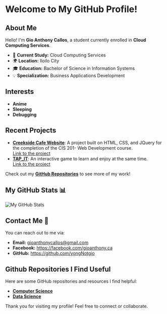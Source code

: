 <h1>Welcome to My GitHub Profile!</h1>

## About Me

Hello! I'm <strong>Gio Anthony Callos</strong>, a student currently enrolled in <strong>Cloud Computing Services</strong>. 

<ul>
  <li>🔭 <strong>Current Study:</strong> Cloud Computing Services</li>
  <li>🌍 <strong>Location:</strong> Iloilo City</li>
  <li>🎓 <strong>Education:</strong> Bachelor of Science in Information Systems</li>
  <li>💡 <strong>Specialization:</strong> Business Applications Development</li>
</ul>

## Interests

<ul>
  <li><strong>Anime</strong></li>
  <li><strong>Sleeping</strong></li>
  <li><strong>Debugging</strong></li>
</ul>

## Recent Projects 

<ul>
  <li><a href="https://github.com/yongNotgio/creekside" target="_blank"><strong>Creekside Cafe Website</strong></a>: A project built on HTML, CSS, and JQuery for the completion of the CIS 201- Web Development course.
    <br>
    <a href="https://yongnotgio.github.io/creekside/" target="_blank">Link to the project</a>
  </li>
  
  <li><a href="https://github.com/yongNotgio/TAP_IT-" target="_blank"><strong>TAP_IT</strong></a>: An interactive game to learn and enjoy at the same time.
    <br>
    <a href="https://yongnotgio.github.io/TAP_IT-/" target="_blank">Link to the project</a>
  </li>
</ul>
  
Check out my <a href="https://github.com/yongNotgio" target="_blank"><strong>GitHub Repositories</strong></a> to see more of my work!

## My GitHub Stats 📊

![My GitHub Stats](https://github-readme-stats.vercel.app/api?username=yongNotgio&show_icons=true&hide_title=true&hide_rank=true&hide=prs&theme=radical)

## Contact Me 📧

You can reach out to me via:
<ul>
  <li><strong>Email:</strong> <a href="mailto:gioanthonycallos@gmail.com">gioanthonycallos@gmail.com</a></li>
  <li><strong>Facebook:</strong> <a href="https://facebook.com/gioanthony.ca" target="_blank">https://facebook.com/gioanthony.ca</a></li>
  <li><strong>GitHub:</strong> <a href="https://github.com/yongNotgio" target="_blank">https://github.com/yongNotgio</a></li>
</ul>

## Github Repositories I Find Useful

Here are some GitHub repositories and resources I find helpful:
<ul>
  <li><a href="https://github.com/yongNotgio/computer-science" target="_blank"><strong>Computer Science</strong></a></li>
  <li><a href="https://github.com/yongNotgio/data-science" target="_blank"><strong>Data Science</strong></a></li>
</ul>

<p>Thank you for visiting my profile! Feel free to connect or collaborate.</p>
